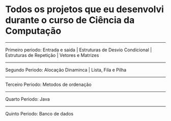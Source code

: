 # Todos os projetos que eu desenvolvi durante o curso de Ciência da Computação 
***
Primeiro periodo: Entrada e saida | Estruturas de Desvio Condicional | Estruturas de Repetição | Vetores e Matrizes 
***
Segundo Periodo: Alocação Dinaminca | Lista, Fila e Pilha 
***
Terceiro Periodo: Metodos de ordenação 
*** 
Quarto Periodo: Java 
*** 
Quinto Periodo: Banco de dados
